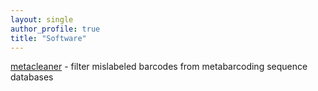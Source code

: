 ```yaml
---
layout: single
author_profile: true
title: "Software"
---
```


[metacleaner](https://github.com/sbresnahan/metacleaner) - filter mislabeled barcodes from metabarcoding sequence databases
